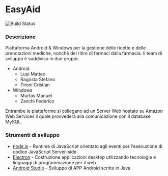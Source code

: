 # EasyAid
![Build Status](https://img.shields.io/github/last-commit/EasyAid/EasyAid.svg?style=flat-square)
### Descrizione
Piattaforma Android &amp; Windows per la gestione delle ricette e delle prenotazioni mediche, nonchè del ritiro di farmaci dalla farmacia.
Il team di sviluppo è suddiviso in due gruppi:
- Android
  * Lupi Matteo
  * Ragosta Stefano
  * Tironi Cristian
- Windows
  * Murtas Manuel
  * Zanchi Federico

Entrambe le piattaforme si collegano ad un Server Web hostato su Amazon Web Services il quale provvederà alla comunicazione con il database MySQL. 

### Strumenti di sviluppo
* [node.js](https://nodejs.org/en/) - Runtime di JavaScript orientato agli eventi per l'esecuzione di codice JavaScript Server-side
* [Electron](https://electronjs.org/) - Costruzione applicazioni desktop utilizzando tecnologie e linguaggi di programmazione per il web
* [Android Studio](https://developer.android.com/studio) - Sviluppo di APP Android scritte in Java
